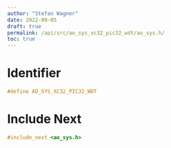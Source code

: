 ```yaml
---
author: "Stefan Wagner"
date: 2022-09-05
draft: true
permalink: /api/src/ao_sys_xc32_pic32_wdt/ao_sys.h/
toc: true
---
```


# Identifier

```c
#define AO_SYS_XC32_PIC32_WDT
```

# Include Next

```c
#include_next <ao_sys.h>
```
